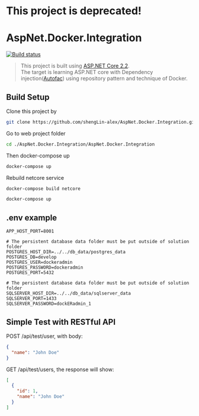 # This project is deprecated!
# AspNet.Docker.Integration

[![Build status](https://ci.appveyor.com/api/projects/status/csr4l6bm2nq9afsg?svg=true)](https://ci.appveyor.com/project/shengLin-alex/aspnet-docker-integration)

> This project is built using [ASP.NET Core 2.2](https://docs.microsoft.com/en-us/aspnet/core/security/authentication/identity?view=aspnetcore-2.2&tabs=visual-studio).  
> The target is learning ASP.NET core with Dependency injection([Autofac](https://autofac.org/)) using repository pattern and technique of Docker.


## Build Setup

Clone this project by
``` bash
git clone https://github.com/shengLin-alex/AspNet.Docker.Integration.git
```

Go to web project folder
``` bash
cd ./AspNet.Docker.Integration/AspNet.Docker.Integration
```

Then docker-compose up

``` bash
docker-compose up
```

Rebuild netcore service
``` bash
docker-compose build netcore

docker-compose up
```

## .env example
```
APP_HOST_PORT=8001

# The persistent database data folder must be put outside of solution folder
POSTGRES_HOST_DIR=../../db_data/postgres_data
POSTGRES_DB=develop
POSTGRES_USER=dockeradmin
POSTGRES_PASSWORD=dockeradmin
POSTGRES_PORT=5432

# The persistent database data folder must be put outside of solution folder
SQLSERVER_HOST_DIR=../../db_data/sqlserver_data
SQLSERVER_PORT=1433
SQLSERVER_PASSWORD=dockERadmin_1
```


## Simple Test with RESTful API

POST /api/test/user, with body:
```json
{
  "name": "John Doe"
}
```

GET /api/test/users, the response will show:
```json
[
  {
    "id": 1,
    "name": "John Doe"
  }
]
```
